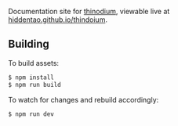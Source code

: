 Documentation site for [thinodium](https://github.com/hiddentao/thinodium), viewable 
live at [hiddentao.github.io/thindoium](https://hiddentao.github.io/thindoium).

## Building

To build assets:

```bash
$ npm install
$ npm run build
```

To watch for changes and rebuild accordingly:

```bash
$ npm run dev
```

